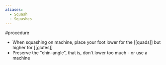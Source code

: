 ```yaml
---
aliases:
  - Squash
  - Squashes
---
```

#procedure 

- When squashing on machine, place your foot lower for the [[quads]] but higher for [[glutes]]
- Preserve the "chin-angle", that is, don't lower too much - or use a machine